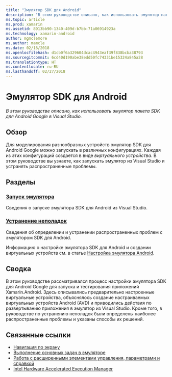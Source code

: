 ```yaml
---
title: "Эмулятор SDK для Android"
description: "В этом руководстве описано, как использовать эмулятор пакета SDK для Android Google в Visual Studio."
ms.topic: article
ms.prod: xamarin
ms.assetid: 8913bb90-1340-409d-b7bb-71a06914923a
ms.technology: xamarin-android
author: mgmclemore
ms.author: mamcle
ms.date: 02/16/2018
ms.openlocfilehash: d1cb0f6a329604dcac4943eaf39f838bcba38793
ms.sourcegitcommit: 6cd40d190abe38edd50fc74331be15324a845a28
ms.translationtype: HT
ms.contentlocale: ru-RU
ms.lasthandoff: 02/27/2018
---
```

# <a name="android-sdk-emulator"></a>Эмулятор SDK для Android

_В этом руководстве описано, как использовать эмулятор пакета SDK для Android Google в Visual Studio._

<a name="overview" />

## <a name="overview"></a>Обзор

Для моделирования разнообразных устройств эмулятор SDK для Android Google можно запускать в различных конфигурациях. Каждая из этих конфигураций создается в виде _виртуального устройства_. В этом руководстве вы узнаете, как запускать эмулятор из Visual Studio и устранять распространенные проблемы.

<a name="sections" />

## <a name="sections"></a>Разделы

### <a name="running-the-emulatorandroiddeploy-testdebuggingandroid-sdk-emulatorrunning-the-emulatormd"></a>[Запуск эмулятора](~/android/deploy-test/debugging/android-sdk-emulator/running-the-emulator.md)

Сведения о запуске эмулятора SDK для Android из Visual Studio.

### <a name="troubleshootingandroiddeploy-testdebuggingandroid-sdk-emulatortroubleshootingmd"></a>[Устранение неполадок](~/android/deploy-test/debugging/android-sdk-emulator/troubleshooting.md)

Сведения об определении и устранении распространенных проблем с эмулятором SDK для Android.

Информацию о настройке эмулятора SDK для Android и создании виртуальных устройств см. в статье [Настройка эмулятора Android](~/android/get-started/installation/android-emulator/index.md).


<a name="summary" />

## <a name="summary"></a>Сводка

В этом руководстве рассматривался процесс настройки эмулятора SDK для Android Google для запуска и тестирования приложений Xamarin.Android. Здесь описывались предварительно настроенные виртуальные устройства, объяснялось создание настраиваемых виртуальных устройств Android (AVD) и приводились действия по развертыванию приложения в эмулятор из Visual Studio. Кроме того, в руководстве по устранению неполадок были определены наиболее распространенные проблемы и указаны способы их решений.



## <a name="related-links"></a>Связанные ссылки

- [Навигация по экрану](https://developer.android.com/studio/run/emulator.html#navigate)
- [Выполнение основных задач в эмуляторе](https://developer.android.com/studio/run/emulator.html#tasks)
- [Работа с расширенными элементами управления, параметрами и справкой](https://developer.android.com/studio/run/emulator.html#extended)
- [Intel Hardware Accelerated Execution Manager](https://software.intel.com/en-us/android/articles/intel-hardware-accelerated-execution-manager)
